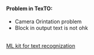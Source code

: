 <h4>Problem in TexTO: </h4>
<ul>
  <li>Camera Orintation problem</li>
  <li>Block in output text is not ohk</li>
</ul>
<br>
<a href="https://developers.google.com/ml-kit/vision/text-recognition/v2/android">ML kit for text recognization</a>
